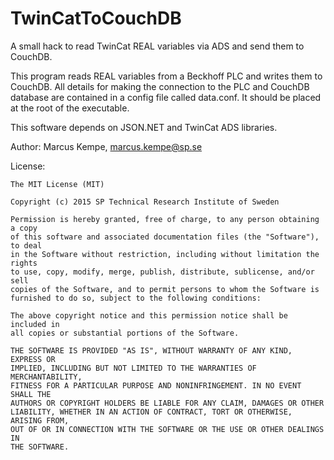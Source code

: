 # TwinCatToCouchDB
A small hack to read TwinCat REAL variables via ADS and send them to CouchDB.

This program reads REAL variables from a Beckhoff PLC and writes them to CouchDB.
All details for making the connection to the PLC and CouchDB database are contained in a
config file called data.conf. It should be placed at the root of the executable.

This software depends on JSON.NET and TwinCat ADS libraries.

Author: Marcus Kempe, marcus.kempe@sp.se

License:
```
The MIT License (MIT)

Copyright (c) 2015 SP Technical Research Institute of Sweden

Permission is hereby granted, free of charge, to any person obtaining a copy
of this software and associated documentation files (the "Software"), to deal
in the Software without restriction, including without limitation the rights
to use, copy, modify, merge, publish, distribute, sublicense, and/or sell
copies of the Software, and to permit persons to whom the Software is
furnished to do so, subject to the following conditions:

The above copyright notice and this permission notice shall be included in
all copies or substantial portions of the Software.

THE SOFTWARE IS PROVIDED "AS IS", WITHOUT WARRANTY OF ANY KIND, EXPRESS OR
IMPLIED, INCLUDING BUT NOT LIMITED TO THE WARRANTIES OF MERCHANTABILITY,
FITNESS FOR A PARTICULAR PURPOSE AND NONINFRINGEMENT. IN NO EVENT SHALL THE
AUTHORS OR COPYRIGHT HOLDERS BE LIABLE FOR ANY CLAIM, DAMAGES OR OTHER
LIABILITY, WHETHER IN AN ACTION OF CONTRACT, TORT OR OTHERWISE, ARISING FROM,
OUT OF OR IN CONNECTION WITH THE SOFTWARE OR THE USE OR OTHER DEALINGS IN
THE SOFTWARE.
```
